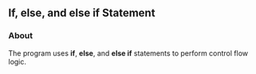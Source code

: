 ## If, else, and else if Statement

### About

The program uses **if**, **else**, and **else if** statements to perform control flow logic.
